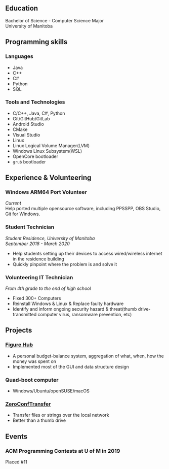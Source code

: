 ## Education
Bachelor of Science - Computer Science Major  
University of Manitoba  

## Programming skills
### Languages
- Java
- C++
- C#
- Python
- SQL

### Tools and Technologies
- C/C++, Java, C#, Python
- Git/GitHub/GitLab
- Android Studio
- CMake
- Visual Studio
- Linux
- Linux Logical Volume Manager(LVM)
- Windows Linux Subsystem(WSL)
- OpenCore bootloader
- `grub` bootloader

## Experience & Volunteering
### Windows ARM64 Port Volunteer
*Current*  
Help ported multiple opensource software, including PPSSPP, OBS Studio, Git for Windows.

### Student Technician
*Student Residence, University of Manitoba*\
*September 2018 - March 2020*

- Help students setting up their devices to access wired/wireless internet in the residence building
- Quickly pinpoint where the problem is and solve it

### Volunteering IT Technician
*From 4th grade to the end of high school*

- Fixed 300+ Computers
- Reinstall Windows & Linux & Replace faulty hardware
- Identify and inform ongoing security hazard & threat(thumb drive-transmitted computer virus, ransomware prevention, etc)

## Projects
### [Figure Hub](https://github.com/tommyvct/FigureHub_3350)
- A personal budget-balance system, aggregation of what, when, how the money was spent on
- Implemented most of the GUI and data structure design

### Quad-boot computer
- Windows/Ubuntu/openSUSE/macOS

### [ZeroConfTransfer](https://github.com/tommyvct/ZeroConfTransfer)
- Transfer files or strings over the local network
- Better than a thumb drive

## Events
### ACM Programming Contests at U of M in 2019
Placed #11
